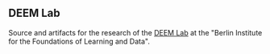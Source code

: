 ## DEEM Lab

Source and artifacts for the research of the [DEEM Lab](https://deem.berlin) at the "Berlin Institute for the Foundations of Learning and Data".
